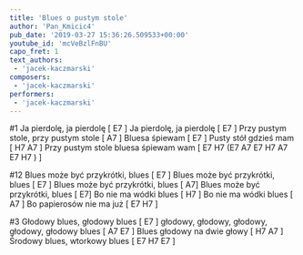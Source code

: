```yaml
---
title: 'Blues o pustym stole'
author: 'Pan_Kmicic4'
pub_date: '2019-03-27 15:36:26.509533+00:00'
youtube_id: 'mcVeBzlFnBU'
capo_fret: 1
text_authors:
 - 'jacek-kaczmarski'
composers:
 - 'jacek-kaczmarski'
performers:
 - 'jacek-kaczmarski'
---
```


#1 
Ja pierdolę, ja pierdolę [ E7 ]
Ja pierdolę, ja pierdolę [ E7 ]
Przy pustym stole, przy pustym stole [ A7 ]
Bluesa śpiewam [ E7 ]
Pusty stół gdzieś mam [ H7 A7 ]
Przy pustym stole bluesa śpiewam wam [ E7 H7 (E7 A7 E7 H7 A7 E7 H7 ) ]

#12
Blues może być przykrótki, blues [ E7 ]
Blues może być przykrótki, blues [ E7 ]
Blues może być przykrótki, blues [ A7]
Blues może być przykrótki, blues [ E7]
Bo nie ma wódki blues [ H7 ]
Bo nie ma wódki blues [ A7 ]
Bo papierosów nie ma już [ E7 H7 ]

#3
Głodowy blues, głodowy blues [ E7 ]
głodowy, głodowy, głodowy, głodowy, głodowy blues [ A7 E7 ]
Blues głodowy na dwie głowy [ H7 A7 ]
Środowy blues, wtorkowy blues [ E7 H7 E7 ]